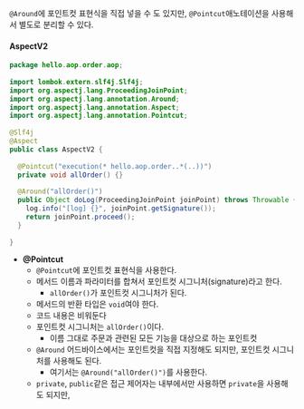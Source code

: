 `@Around`에 포인트컷 표현식을 직접 넣을 수 도 있지만, `@Pointcut`애노테이션을 사용해서 별도로 분리할 수 있다.

#### AspectV2
```java
package hello.aop.order.aop;  
  
import lombok.extern.slf4j.Slf4j;  
import org.aspectj.lang.ProceedingJoinPoint;  
import org.aspectj.lang.annotation.Around;  
import org.aspectj.lang.annotation.Aspect;  
import org.aspectj.lang.annotation.Pointcut;  
  
@Slf4j  
@Aspect  
public class AspectV2 {  
  
  @Pointcut("execution(* hello.aop.order..*(..))")  
  private void allOrder() {}  
  
  @Around("allOrder()")
  public Object doLog(ProceedingJoinPoint joinPoint) throws Throwable {  
    log.info("[log] {}", joinPoint.getSignature());  
    return joinPoint.proceed();  
  }  
  
}
```

- __@Pointcut__
	- `@Pointcut`에 포인트컷 표현식을 사용한다.
	- 메서드 이름과 파라미터를 합쳐서 포인트컷 시그니처(signature)라고 한다.
		- `allOrder()`가 포인트컷 시그니처가 된다.
	- 메서드의 반환 타입은 `void`여야 한다.
	- 코드 내용은 비워둔다
	- 포인트컷 시그니처는 `allOrder()`이다.
		- 이름 그대로 주문과 관련된 모든 기능을 대상으로 하는 포인트컷
	- `@Around` 어드바이스에서는 포인트컷을 직접 지정해도 되지만, 포인트컷 시그니처를 사용해도 된다.
		- 여기서는 `@Around("allOrder()")`를 사용한다.
	- `private`, `public`같은 접근 제어자는 내부에서만 사용하면 `private`을 사용해도 되지만, 